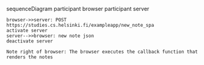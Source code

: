 sequenceDiagram
    participant browser
    participant server

    browser->>server: POST https://studies.cs.helsinki.fi/exampleapp/new_note_spa
    activate server
    server-->>browser: new note json
    deactivate server

    Note right of browser: The browser executes the callback function that renders the notes